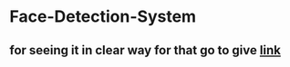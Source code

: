 # Face-Detection-System

##  for seeing it in  clear way  for   that  go to   give   [link](https://www.kaggle.com/code/amitramshinde/age-gender-detection)
